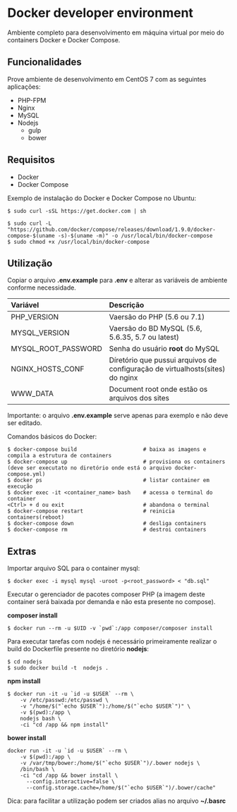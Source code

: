 # Docker developer environment

Ambiente completo para desenvolvimento em máquina virtual por meio do containers Docker e Docker Compose.

## Funcionalidades
Prove ambiente de desenvolvimento em CentOS 7 com as seguintes aplicações:
 * PHP-FPM
 * Nginx
 * MySQL
 * Nodejs
   * gulp
   * bower

## Requisitos
 * Docker
 * Docker Compose

Exemplo de instalação do Docker e Docker Compose no Ubuntu:

```
$ sudo curl -sSL https://get.docker.com | sh

$ sudo curl -L "https://github.com/docker/compose/releases/download/1.9.0/docker-compose-$(uname -s)-$(uname -m)" -o /usr/local/bin/docker-compose
$ sudo chmod +x /usr/local/bin/docker-compose
```

## Utilização
Copiar o arquivo **.env.example** para **.env** e alterar as variáveis de ambiente conforme necessidade.

| Variável             | Descrição                |
|:-------------------- |:------------------------ |
| PHP_VERSION          | Vaersão do PHP (5.6 ou 7.1) |
| MYSQL_VERSION        | Vaersão do BD MySQL (5.6, 5.6.35, 5.7 ou latest) |
| MYSQL_ROOT_PASSWORD  | Senha do usuário **root** do MySQL |
| NGINX_HOSTS_CONF     | Díretório que pussui arquivos de configuração de virtualhosts(sites) do nginx |
| WWW_DATA             | Document root onde estão os arquivos dos sites |

Importante: o arquivo **.env.example** serve apenas para exemplo e não deve ser editado.

Comandos básicos do Docker:
```
$ docker-compose build                     # baixa as imagens e compila a estrutura de containers
$ docker-compose up                        # provisiona os containers (deve ser executato no diretório onde está o arquivo docker-compose.yml)
$ docker ps                                # listar container em execução
$ docker exec -it <container_name> bash    # acessa o terminal do container
<Ctrl> + d ou exit                         # abandona o terminal
$ docker-compose restart                   # reinicia containers(reboot)
$ docker-compose down                      # desliga containers
$ docker-compose rm                        # destroi containers
```

## Extras
Importar arquivo SQL para o container mysql:
```
$ docker exec -i mysql mysql -uroot -p<root_password> < "db.sql"
```

Executar o gerenciador de pacotes composer PHP (a imagem deste container será baixada por demanda e não esta presente no compose).

**composer install**
```
$ docker run --rm -u $UID -v `pwd`:/app composer/composer install
```

Para executar tarefas com nodejs é necessário primeiramente realizar o build do Dockerfile presente no diretório **nodejs**:
```
$ cd nodejs
$ sudo docker build -t  nodejs .
```

**npm install**
```
$ docker run -it -u `id -u $USER` --rm \
    -v /etc/passwd:/etc/passwd \
    -v "/home/$("`echo $USER`"):/home/$("`echo $USER`")" \
    -v $(pwd):/app \
    nodejs bash \
    -ci "cd /app && npm install"
```

**bower install**
```
docker run -it -u `id -u $USER` --rm \
    -v $(pwd):/app \
    -v /var/tmp/bower:/home/$("`echo $USER`")/.bower nodejs \
    /bin/bash \
    -ci "cd /app && bower install \
      --config.interactive=false \
      --config.storage.cache=/home/$("`echo $USER`")/.bower/cache"
```

Dica: para facilitar a utilização podem ser criados alias no arquivo **~/.basrc**